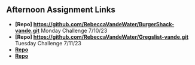 ## Afternoon Assignment Links

* **[Repo] https://github.com/RebeccaVandeWater/BurgerShack-vande.git** Monday Challenge 7/10/23
* **[Repo] https://github.com/RebeccaVandeWater/Gregslist-vande.git** Tuesday Challenge 7/11/23
* **[Repo](https://github.com/RebeccaVandeWater/<ASSIGNMENT_REPO>)**
* **[Repo](https://github.com/RebeccaVandeWater/<ASSIGNMENT_REPO>)**
